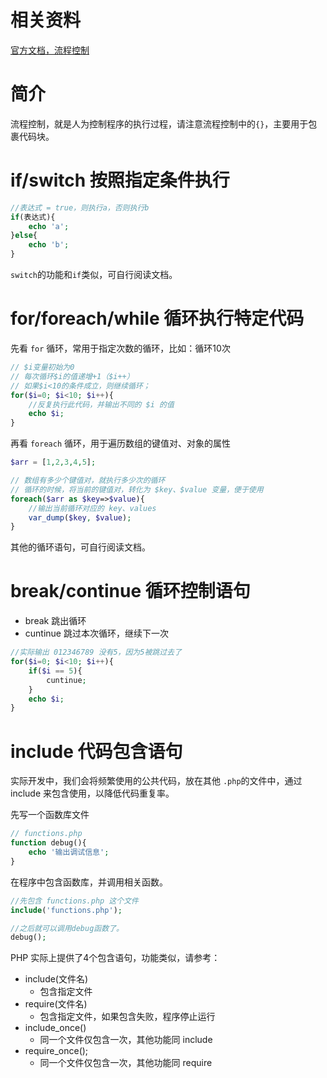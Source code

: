 # 相关资料

[官方文档，流程控制](https://www.php.net/manual/zh/language.control-structures.php)

# 简介

流程控制，就是人为控制程序的执行过程，请注意流程控制中的`{}`，主要用于包裹代码块。

# if/switch 按照指定条件执行

```PHP
//表达式 = true，则执行a，否则执行b
if(表达式){
    echo 'a';
}else{
    echo 'b';
}
```

`switch`的功能和`if`类似，可自行阅读文档。

# for/foreach/while 循环执行特定代码

先看 `for` 循环，常用于指定次数的循环，比如：循环10次

```PHP
// $i变量初始为0
// 每次循环$i的值递增+1（$i++）
// 如果$i<10的条件成立，则继续循环；
for($i=0; $i<10; $i++){
    //反复执行此代码，并输出不同的 $i 的值
    echo $i;
}
```

再看 `foreach` 循环，用于遍历数组的键值对、对象的属性

```PHP
$arr = [1,2,3,4,5];

// 数组有多少个键值对，就执行多少次的循环
// 循环的时候，将当前的键值对，转化为 $key、$value 变量，便于使用
foreach($arr as $key=>$value){
    //输出当前循环对应的 key、values
    var_dump($key, $value);
}
```

其他的循环语句，可自行阅读文档。

# break/continue 循环控制语句

- break 跳出循环
- cuntinue 跳过本次循环，继续下一次

```PHP
//实际输出 012346789 没有5，因为5被跳过去了
for($i=0; $i<10; $i++){
    if($i == 5){
        cuntinue;
    }
    echo $i;
}
```

# include 代码包含语句

实际开发中，我们会将频繁使用的公共代码，放在其他 `.php`的文件中，通过 include 来包含使用，以降低代码重复率。


先写一个函数库文件
```PHP
// functions.php
function debug(){
    echo '输出调试信息';
} 
```

在程序中包含函数库，并调用相关函数。

```PHP
//先包含 functions.php 这个文件
include('functions.php');

//之后就可以调用debug函数了。
debug();
```

PHP 实际上提供了4个包含语句，功能类似，请参考：

- include(文件名)
  - 包含指定文件
- require(文件名)
  - 包含指定文件，如果包含失败，程序停止运行
- include_once()
  - 同一个文件仅包含一次，其他功能同 include
- require_once();
  - 同一个文件仅包含一次，其他功能同 require
